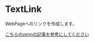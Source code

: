 # TextLink
WebPageへのリンクを作成します。  

[こちらのzennの記事を参考にしてください](https://zenn.dev/joo_hashi/articles/f591730f34fae0)